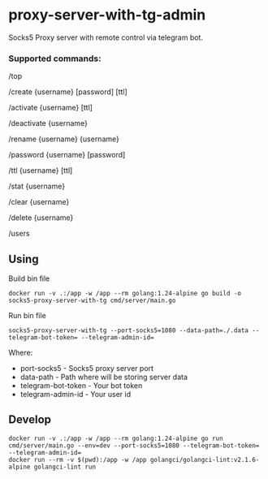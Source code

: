# proxy-server-with-tg-admin

Socks5 Proxy server with remote control via telegram bot.


### Supported commands:

/top

/create {username} [password] [ttl]

/activate {username} [ttl]

/deactivate {username}

/rename {username} {username}

/password {username} [password]

/ttl {username} [ttl]

/stat {username}

/clear {username}

/delete {username}

/users


## Using

Build bin file

```
docker run -v .:/app -w /app --rm golang:1.24-alpine go build -o socks5-proxy-server-with-tg cmd/server/main.go
```

Run bin file

```
socks5-proxy-server-with-tg --port-socks5=1080 --data-path=./.data --telegram-bot-token= --telegram-admin-id=
```

Where:
 - port-socks5 - Socks5 proxy server port
 - data-path - Path where will be storing server data
 - telegram-bot-token - Your bot token
 - telegram-admin-id - Your user id

## Develop

```
docker run -v .:/app -w /app --rm golang:1.24-alpine go run cmd/server/main.go --env=dev --port-socks5=1080 --telegram-bot-token= --telegram-admin-id=
docker run --rm -v $(pwd):/app -w /app golangci/golangci-lint:v2.1.6-alpine golangci-lint run
```
